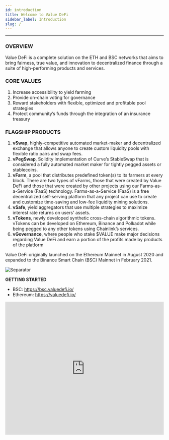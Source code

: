 ```yaml
---
id: introduction
title: Welcome to Value DeFi
sidebar_label: Introduction
slug: /
---
```


---

### OVERVIEW

Value DeFi is a complete solution on the ETH and BSC networks that aims to bring fairness, true value, and innovation to decentralized finance through a suite of high-performing products and services.

### CORE VALUES
1. Increase accessibility to yield farming
2. Provide on-chain voting for governance
3. Reward stakeholders with flexible, optimized and profitable pool strategies
4. Protect community’s funds through the integration of an insurance treasury  

### FLAGSHIP PRODUCTS
1. **vSwap**, highly-competitive automated market-maker and decentralized exchange that allows anyone to create custom liquidity pools with flexible ratio pairs and swap fees. 
2. **vPegSwap**, Solidity implementation of Curve’s StableSwap that is considered a fully automated market maker for tightly pegged assets or stablecoins.
3. **vFarm**, a pool that distributes predefined token(s) to its farmers at every block. There are two types of vFarms, those that were created by Value DeFi and those that were created by other projects using our Farms-as-a-Service (FaaS) technology. Farms-as-a-Service (FaaS) is a free decentralized self-serving platform that any project can use to create and customize time-saving and low-fee liquidity mining solutions.
4. **vSafe**, yield aggregators that use multiple strategies to maximize interest rate returns on users' assets.
5. **vTokens**, newly developed synthetic cross-chain algorithmic tokens. vTokens can be developed on Ethereum, Binance and Polkadot while being pegged to any other tokens using Chainlink’s services.
6. **vGovernance**, where people who stake $VALUE make major decisions regarding Value DeFi and earn a portion of the profits made by products of the platform

Value DeFi originally launched on the Ethereum Mainnet in August 2020 and expanded to the Binance Smart Chain (BSC) Mainnet in February 2021.  


![Separator](../img/seperator.png)


**GETTING STARTED**
- BSC: https://bsc.valuedefi.io/  
- Ethereum: https://valuedefi.io/  

<iframe width="100%" height="422" src="https://www.youtube.com/embed/LKdKU_u9R9Y" frameborder="0" allow="accelerometer; autoplay; clipboard-write; encrypted-media; gyroscope; picture-in-picture" allowfullscreen></iframe>
